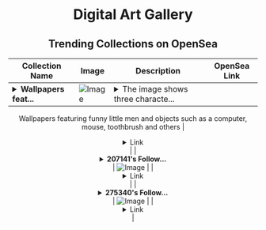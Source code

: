 <div align="center">

# Digital Art Gallery

## Trending Collections on OpenSea

| Collection Name                       | Image                                                                                     | Description                       | OpenSea Link                                                                                          |
|---------------------------------------|-------------------------------------------------------------------------------------------|-----------------------------------|--------------------------------------------------------------------------------------------------------|
| **<details><summary>Wallpapers feat...</summary>Wallpapers featuring funny little men</details>** | ![Image](https://i.seadn.io/s/raw/files/0d9095c6a77f329cb8d469e8ac386947.jpg?w=500&auto=format?w=200&auto=format) | <details><summary>The image shows three characte...</summary>The image shows three characters with different symbols and text.

Wallpapers featuring funny little men and objects such as a computer, mouse, toothbrush and others</details> | <details><summary>Link</summary>[Wallpapers featuring funny little men](https://opensea.io/collection/wallpapers-featuring-funny-little-men)</details> |
| **<details><summary>207141's Follow...</summary>207141's Follower</details>** | ![Image](https://i.seadn.io/s/raw/files/19f9f090920392cc3650cbdf4361755b.png?w=500&auto=format?w=200&auto=format) |  | <details><summary>Link</summary>[207141's Follower](https://opensea.io/collection/207141-s-follower)</details> |
| **<details><summary>275340's Follow...</summary>275340's Follower</details>** | ![Image](https://i.seadn.io/s/raw/files/19f9f090920392cc3650cbdf4361755b.png?w=500&auto=format?w=200&auto=format) |  | <details><summary>Link</summary>[275340's Follower](https://opensea.io/collection/275340-s-follower)</details> |

</div>